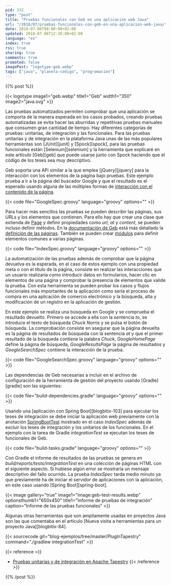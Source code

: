 ```yaml
---
pid: 332
type: "post"
title: "Pruebas funcionales con Geb en una aplicación web Java"
url: "/2018/07/pruebas-funcionales-con-geb-en-una-aplicacion-web-java/"
date: 2018-07-06T08:00:00+02:00
updated: 2018-07-06T12:30:00+02:00
language: "es"
index: true
rss: true
sharing: true
comments: true
promoted: false
imagePost: "logotype:geb.webp"
tags: ["java", "planeta-codigo", "programacion"]
---
```


{{% post %}}

{{< logotype image1="geb.webp" title1="Geb" width1="350" image2="java.svg" >}}

Las pruebas automatizados permiten comprobar que una aplicación se comporta de la manera esperada en los casos probados, creando pruebas automatizadas se evita hacer las aburridas y repetitivas pruebas manuales que consumen gran cantidad de tiempo. Hay diferentes categorías de pruebas: unitarias, de integración y las funcionales. Para las pruebas unitarias y de integración en la plataforma Java unas de las más populares herramientas son [JUnit][junit] y [Spock][spock], para las pruebas funcionales están [Selenium][selenium] y la herramienta que explicaré en este artículo [Geb][geb] que puede usarse junto con Spock haciendo que el código de los teses sea muy descriptivo.

Geb soporta una APi similar a la que emplea [jQuery][jquery] para la interacción con los elementos de la página bajo pruebas. Este ejemplo prueba a ir a la página del buscador Google y que el resultado es el esperado usando alguna de las múltiples formas de [interacción con el contenido de la página](http://www.gebish.org/manual/current/#navigator).

{{< code file="GoogleSpec.groovy" language="groovy" options="" >}}

Para hacer más sencillos las pruebas se pueden describir las páginas, sus URLs y los elementos que contienen. Para ello hay que crear una clase que extienda de [Page](http://www.gebish.org/manual/current/api/geb/Page.html) y definir propiedades como _url_, _at_ y _content_, se pueden incluso definir métodos. En la [documentación de Geb](http://www.gebish.org/manual/current/) está más detallado la [definición de las páginas](http://www.gebish.org/manual/current/#pages). También se pueden crear [módulos](http://www.gebish.org/manual/current/#modules) para definir elementos comunes a varias páginas.

{{< code file="IndexSpec.groovy" language="groovy" options="" >}}

La automatización de las pruebas además de comprobar que la página devuelva es la esperada, en el caso de estos ejemplo con una propiedad meta o con el título de la página, consiste en realizar las interacciones que un usuario realizaría como introducir datos en formularios, hacer clic en elementos de una página y comprobar la presencia de elementos que valide la prueba. Con esta herramienta se pueden probar los casos y flujos funcionales más importantes de la aplicación como sería el proceso de compra en una aplicación de comercio electrónico y la búsqueda, alta y modificación de un registro en la aplicación de gestión.

En este ejemplo se realiza una búsqueda en Google y se comprueba el resultado devuelto. Primero se accede a ella con la sentencia _to_, se introduce el texto de búsqueda _Chuck Norris_ y se pulsa el botón de búsqueda. La comprobación consiste en asegurar que la página devuelta es la página de resultados de búsqueda con la sentencia _at_ y que el primer resultado de la búsqueda contiene la palabra _Chuck_, _GoogleHomePage_ define la página de búsqueda, _GoogleResultsPage_ la página de resultados y _GoogleSearchSpec_ contiene la interacción de la prueba.

{{< code file="GoogleSearchSpec.groovy" language="groovy" options="" >}}

Las dependencias de Geb necesarias a incluir en el archivo de configuración de la herramienta de gestión del proyecto usando [Gradle][gradle] son las siguientes:

{{< code file="build-dependencies.gradle" language="groovy" options="" >}}

Usando una [aplicación con Spring Boot][blogbitix-103] para ejecutar los teses de integración se debe iniciar la aplicación web previamente con la anotación [SpringBootTest](https://docs.spring.io/spring-boot/docs/current/api/org/springframework/boot/test/context/SpringBootTest.html) mostrado en el caso _IndexSpec_ además de excluir los teses de integración y los unitarios de los funcionales. En el ejemplo con la tarea de Gradle _integrationTest_ se ejecutan los teses de funcionales de Geb.

{{< code file="build-tasks.gradle" language="groovy" options="" >}}

Con Gradle el informe de resultados de las pruebas se genera en _build/reports/tests/integrationTest_ en una colección de páginas HTML con el siguiente aspecto. Si hubiese algún error se mostraría un mensaje descriptivo del fallo ocurrido. La prueba _IndexSpec_ tarda medio minuto ya que previamente ha de iniciar el servidor de aplicaciones con la aplicación, en este caso usando [Spring Boot][spring-boot].

{{< image
    gallery="true"
    image1="image:geb-test-results.webp" optionsthumb1="650x450" title1="Informe de pruebas de integración"
    caption="Informe de las pruebas funcionales" >}}

Algunas otras herramientas que son ampliamente usadas en proyectos Java son las que comentaba en el artículo [Nueva visita a herramientas para un proyecto Java][blogbitix-84].

{{< sourcecode git="blog-ejemplos/tree/master/PlugInTapestry" command="./gradlew integrationTest" >}}

{{< reference >}}
* [Pruebas unitarias y de integración en Apache Tapestry](https://elblogdepicodev.blogspot.com.es/2013/06/pruebas-unitarias-y-de-integracion-en-apache-tapestry.html)
{{< /reference >}}

{{% /post %}}
